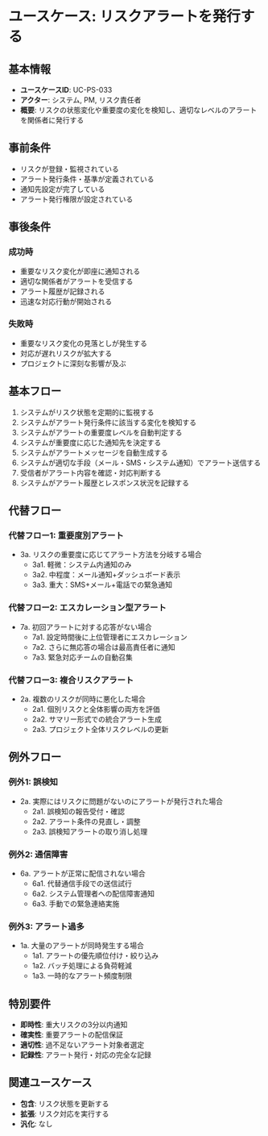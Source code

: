 # ユースケース: リスクアラートを発行する

## 基本情報
- **ユースケースID**: UC-PS-033
- **アクター**: システム, PM, リスク責任者
- **概要**: リスクの状態変化や重要度の変化を検知し、適切なレベルのアラートを関係者に発行する

## 事前条件
- リスクが登録・監視されている
- アラート発行条件・基準が定義されている
- 通知先設定が完了している
- アラート発行権限が設定されている

## 事後条件
### 成功時
- 重要なリスク変化が即座に通知される
- 適切な関係者がアラートを受信する
- アラート履歴が記録される
- 迅速な対応行動が開始される

### 失敗時
- 重要なリスク変化の見落としが発生する
- 対応が遅れリスクが拡大する
- プロジェクトに深刻な影響が及ぶ

## 基本フロー
1. システムがリスク状態を定期的に監視する
2. システムがアラート発行条件に該当する変化を検知する
3. システムがアラートの重要度レベルを自動判定する
4. システムが重要度に応じた通知先を決定する
5. システムがアラートメッセージを自動生成する
6. システムが適切な手段（メール・SMS・システム通知）でアラート送信する
7. 受信者がアラート内容を確認・対応判断する
8. システムがアラート履歴とレスポンス状況を記録する

## 代替フロー
### 代替フロー1: 重要度別アラート
- 3a. リスクの重要度に応じてアラート方法を分岐する場合
  - 3a1. 軽微：システム内通知のみ
  - 3a2. 中程度：メール通知+ダッシュボード表示
  - 3a3. 重大：SMS+メール+電話での緊急通知

### 代替フロー2: エスカレーション型アラート
- 7a. 初回アラートに対する応答がない場合
  - 7a1. 設定時間後に上位管理者にエスカレーション
  - 7a2. さらに無応答の場合は最高責任者に通知
  - 7a3. 緊急対応チームの自動召集

### 代替フロー3: 複合リスクアラート
- 2a. 複数のリスクが同時に悪化した場合
  - 2a1. 個別リスクと全体影響の両方を評価
  - 2a2. サマリー形式での統合アラート生成
  - 2a3. プロジェクト全体リスクレベルの更新

## 例外フロー
### 例外1: 誤検知
- 2a. 実際にはリスクに問題がないのにアラートが発行された場合
  - 2a1. 誤検知の報告受付・確認
  - 2a2. アラート条件の見直し・調整
  - 2a3. 誤検知アラートの取り消し処理

### 例外2: 通信障害
- 6a. アラートが正常に配信されない場合
  - 6a1. 代替通信手段での送信試行
  - 6a2. システム管理者への配信障害通知
  - 6a3. 手動での緊急連絡実施

### 例外3: アラート過多
- 1a. 大量のアラートが同時発生する場合
  - 1a1. アラートの優先順位付け・絞り込み
  - 1a2. バッチ処理による負荷軽減
  - 1a3. 一時的なアラート頻度制限

## 特別要件
- **即時性**: 重大リスクの3分以内通知
- **確実性**: 重要アラートの配信保証
- **適切性**: 過不足ないアラート対象者選定
- **記録性**: アラート発行・対応の完全な記録

## 関連ユースケース
- **包含**: リスク状態を更新する
- **拡張**: リスク対応を実行する
- **汎化**: なし
